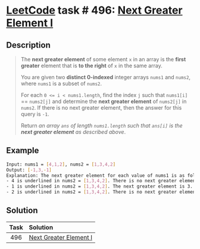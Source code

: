 # [LeetCode][leetcode] task # 496: [Next Greater Element I][task]

Description
-----------

> The **next greater element** of some element `x` in an array
> is the **first greater** element that is **to the right** of `x` in the same array.
> 
> You are given two **distinct 0-indexed** integer arrays `nums1` and `nums2`,
> where `nums1` is a subset of `nums2`.
> 
> For each `0 <= i < nums1.length`, find the index `j` such that `nums1[i]` == `nums2[j]`
> and determine the **next greater element** of `nums2[j]` in `nums2`.
> If there is no next greater element, then the answer for this query is `-1`.
> 
> Return _an array `ans` of length `nums1.length` such
> that `ans[i]` is the **next greater element** as described above_.

 Example
-------

```sh
Input: nums1 = [4,1,2], nums2 = [1,3,4,2]
Output: [-1,3,-1]
Explanation: The next greater element for each value of nums1 is as follows:
- 4 is underlined in nums2 = [1,3,4,2]. There is no next greater element, so the answer is -1.
- 1 is underlined in nums2 = [1,3,4,2]. The next greater element is 3.
- 2 is underlined in nums2 = [1,3,4,2]. There is no next greater element, so the answer is -1.
```

Solution
--------

| Task | Solution                           |
|:----:|:-----------------------------------|
| 496  | [Next Greater Element I][solution] |


[leetcode]: <http://leetcode.com/>
[task]: <https://leetcode.com/problems/next-greater-element-i/>
[solution]: <https://github.com/wellaxis/praxis-leetcode/blob/main/src/main/java/com/witalis/praxis/leetcode/task/h5/p496/option/Practice.java>
